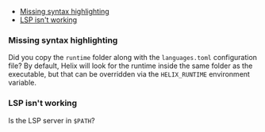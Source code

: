 * [Missing syntax highlighting](#missing-syntax-highlighting)
* [LSP isn't working](#lsp-isn-t-working)

### Missing syntax highlighting

Did you copy the `runtime` folder along with the `languages.toml` configuration file? By default, Helix will look for the runtime inside the same folder as the executable, but that can be overridden via the `HELIX_RUNTIME` environment variable.

### LSP isn't working

Is the LSP server in `$PATH`?